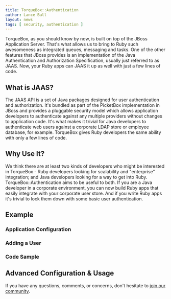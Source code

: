 ```yaml
---
title: TorqueBox::Authentication
author: Lance Ball
layout: news
tags: [ security, authentication ]
---
```


TorqueBox, as you should know by now, is built on top of the JBoss Application
Server.  That's what allows us to bring to Ruby such awesomeness as integrated
queues, messaging and tasks.  One of the other features that JBoss provides is
an implementation of the Java Authentication and Authorization Specification,
usually just referred to as JAAS.  Now, your Ruby apps can JAAS it up as well
with just a few lines of code.  

## What is JAAS?  

The JAAS API is a set of Java packages designed for user authentication and
authorization.  It's bundled as part of the PicketBox implementation in JBoss
and provides a pluggable security model which allows application developers
to authenticate against any multiple providers without changes to application
code. It's what makes it trivial for Java developers to authenticate web users
against a corporate LDAP store or employee database, for example. TorqueBox 
gives Ruby developers the same ability with only a few lines of code.

## Why Use It?

We think there are at least two kinds of developers who might be interested
in TorqueBox - Ruby developers looking for scalability and "enterprise" 
integration; and Java developers looking for a way to get into Ruby. 
TorqueBox::Authentication aims to be useful to both.  If you are a Java
developer in a corporate environment, you can now build Ruby apps that
easily integrate with your corporate user store.  And if you write Ruby apps
it's trivial to lock them down with some basic user authentication.

## Example

### Application Configuration

### Adding a User

### Code Sample

## Advanced Configuration &amp; Usage


If you have any questions, comments, or concerns, don't hesitate to [join our community][contact].

[jboss-docs]: http://www.jboss.org/jbossas/docs/6-x/Core-Documentation/security.html
[tasks]: http://torquebox.org/documentation/current/messaging.html#async-tasks
[repo]: https://github.com/torquebox/torquebox
[template]: https://github.com/torquebox/torquebox/blob/master/system/rake-support/share/rails-template.rb
[marshal]: http://www.ruby-doc.org/core/classes/Marshal.html
[contact]: http://torquebox.org/community/

